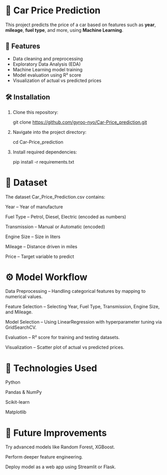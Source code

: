 # 🚗 Car Price Prediction

This project predicts the price of a car based on features such as **year**, **mileage**, **fuel type**, and more, using **Machine Learning**.

## 📌 Features
- Data cleaning and preprocessing  
- Exploratory Data Analysis (EDA)  
- Machine Learning model training  
- Model evaluation using R² score  
- Visualization of actual vs predicted prices  

## 🛠 Installation
1. Clone this repository:
   
   git clone https://github.com/gyroo-nyo/Car-Price_prediction.git

2. Navigate into the project directory:

  
   cd Car-Price_prediction

3. Install required dependencies:

   
   pip install -r requirements.txt

# 📂 Dataset
The dataset Car_Price_Prediction.csv contains:

Year – Year of manufacture

Fuel Type – Petrol, Diesel, Electric (encoded as numbers)

Transmission – Manual or Automatic (encoded)

Engine Size – Size in liters

Mileage – Distance driven in miles

Price – Target variable to predict

# ⚙️ Model Workflow
Data Preprocessing – Handling categorical features by mapping to numerical values.

Feature Selection – Selecting Year, Fuel Type, Transmission, Engine Size, and Mileage.

Model Selection – Using LinearRegression with hyperparameter tuning via GridSearchCV.

Evaluation – R² score for training and testing datasets.

Visualization – Scatter plot of actual vs predicted prices.




# 🧠 Technologies Used
Python

Pandas & NumPy

Scikit-learn

Matplotlib

# 🚀 Future Improvements
Try advanced models like Random Forest, XGBoost.

Perform deeper feature engineering.

Deploy model as a web app using Streamlit or Flask.